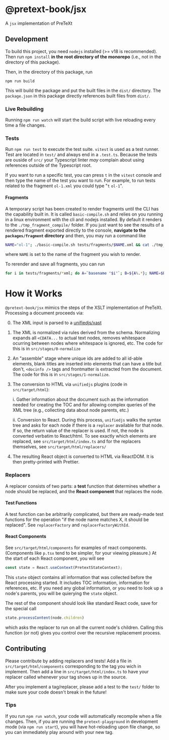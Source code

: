 # @pretext-book/jsx

A `jsx` implementation of PreTeXt

## Development

To build this project, you need `nodejs` installed (>= v18 is recommended). Then run `npm install` **in the root directory of the monorepo** (i.e., not in the directory of this package).

Then, in the directory of this package, run
```
npm run build
```
This will build the package and put the built files in the `dist/` directory. The `package.json` in this package directly references built files from `dist/`.

### Live Rebuilding
Running `npm run watch` will start the build script with live reloading every time a file changes.

### Tests
Run `npm run test` to execute the test suite. `vitest` is used as a test runner. Test are located in `test/` and always end in a `.test.ts`. Because the tests are ouside of `src/` your Typescript linter _may_ complain about using references outside of the Typescript root.

If you want to run a specific test, you can press `t` in the `vitest` console and then type the name of the test you want to run. For example, to
run tests related to the fragment `ol-1.xml` you could type "`t` `ol-1`".

#### Fragments
A temporary script has been created to render fragments until the CLI has the capability built in. It is called `basic-compile.sh` and relies on
you running in a linux environment with the cli and nodejs installed. By default it renders to the `./tmp_fragment_compile/` folder. If you just want to see
the results of a rendered fragment exported directly to the console, **navigate to the `packages/fragment` directory** and then, you may run a command like
```bash
NAME="ol-1"; ./basic-compile.sh tests/fragments/$NAME.xml && cat ./tmp_fragment_compile/$NAME.html
```
where `NAME` is set to the name of the fragment you wish to render.

To rerender and save all fragments, you can run
```bash
for i in tests/fragments/*xml; do A=`basename "$i"`; B=${A%.*}; NAME=$B; ./basic-compile.sh tests/fragments/$NAME.xml && cat ./tmp_fragment_compile/$NAME.html > tests/fragments/pretext-xsl-reference/$NAME.html; done
```

# How it Works

`@pretext-book/jsx` mimics the steps of the XSLT implementation of PreTeXt. Processing a document proceeds via:

 0. The XML input is parsed to a [unifiedjs/xast](https://github.com/syntax-tree/xast-util-from-xml)
 1. The XML is normalized via rules derived from the schema. Normalizing expands all `<CDATA...` to actual text nodes, removes whitespace ocurring between nodes where whitespace is ignored, etc. The code for this is in `src/stages/0-normalize`
 2. An "assemble" stage where unique ids are added to all id-able elements, blank titles are inserted into elements that can have a title but don't, `<docinfo />` tags and frontmatter is extracted from the document. The code for this is in `src/stages/1-normalize`.
 3. The conversion to HTML via `unifiedjs` plugins
  (code in `src/target/html`):
     
     i. Gather information about the document such as the information needed for creating the TOC and for allowing complex queries of the XML tree (e.g., collecting data about node parents, etc.)

     ii. Conversion to React. During this process, `unifiedjs` walks
     the syntax tree and asks for each node if there is a `replacer` available for that node. If so, the return value of the replacer is used. If not, the node is converted verbatim to React/html. To see exactly which elements are replaced, see `src/target/html/index.ts` and for the replacers themselves, see `src/target/html/replacers/`

 4. The resulting React object is converted to HTML via ReactDOM. It is then pretty-printed with Prettier.

### Replacers

A replacer consists of two parts: a **test** function that determines whether a node should be replaced, and the **React component** that replaces the node.

#### Test Functions
A test function can be arbitrarily complicated, but there are ready-made test functions for the operation "if the node name matches X, it should be replaced". See `replacerFactory` and `replacerFactoryWithId`.

#### React Components
See `src/target/html/components` for examples of react components. (Components like `p.tsx` tend to be simpler, for your viewing pleasure.)
At the start of each React component, you will see
```javascript
const state = React.useContext(PretextStateContext);
```
This `state` object contains all information that was collected before the React processing started. It includes TOC information, information for references, etc. If you need any global information, or you need to look up a node's parents, you will be quierying the `state` object.

The rest of the component should look like standard React code, save for the special call
```javascript
state.processContent(node.children)
```
which asks the replacer to run on all the current node's children. Calling this function (or not) gives you control over the recursive
replacement process.

## Contributing
Please contribute by adding replacers and tests! Add a file in `src/target/html/components` corresponding to the tag you wich in implement. Then add a line in `src/target/html/index.ts` to have your replacer called whenever your tag shows up in the source.

After you implement a tag/replacer, please add a test to the `test/`
folder to make sure your code doesn't break in the future!

### Tips
If you run `npm run watch`, your code will automatically recompile when
a file changes. Then, if you are running the `pretext-playground` in
development mode (via `npm run start`), you will have hot-reloading upon
file change, so you can immediately play around with your new tag.
